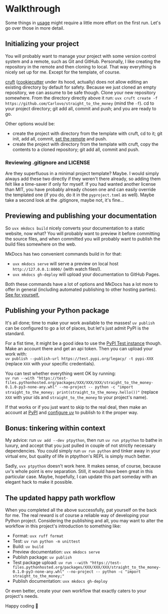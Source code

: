 # Walkthrough

Some things in [usage](index.md#usage) might require a little more effort on the first run.
Let's go over those in more detail.

## Initializing your project

You will probably want to manage your project with some version control system and a remote, such as Git and GitHub.
Personally, I like creating the repository in the remote and then cloning to local.
That way everything is nicely set up for me.
Except for the template, of course.

[cruft](https://cruft.github.io/cruft/) ([cookiecutter](https://cookiecutter.readthedocs.io/en/stable/) under its hood, actually) does not allow editing an existing directory by default for safety.
Because we just cloned an empty repository, we can assume to be safe though.
Clone your new repository somewhere.
From the directory directly above it run:
`uvx cruft create -f https://github.com/Carlovo/straight_to_the_money`
(mind the `-f`).
cd to your project directory; git add all, commit and push; and you are ready to go.

Other options would be:

- create the project with directory from the template with cruft, cd to it; git init, add all, commit, [set the remote](https://docs.github.com/en/get-started/getting-started-with-git/about-remote-repositories#creating-remote-repositories) and push.
- create the project with directory from the template with cruft, copy the contents to a cloned repository; git add all, commit and push.

### Reviewing .gitignore and LICENSE

Are they superfluous in a minimal project template?
Maybe.
I would simply always add these two directly if they weren't there already, so adding them felt like a time-saver if only for myself.
If you had wanted another license than MIT, you have probably already chosen one and can easily override the templated one (if you do, do it in the `pyproject.toml` as well).
Maybe take a second look at the .gitignore, maybe not, it's fine...

## Previewing and publishing your documentation

So `uvx mkdocs build` nicely converts your documentation to a static website, now what?
You will probably want to preview it before committing the source files, and when committed you will probably want to publish the build files somewhere on the web.

MkDocs has two convenient commands build in for that:

- `uvx mkdocs serve` will serve a preview on local host `http://127.0.0.1:8000/` (with watch files!).
- `uvx mkdocs gh-deploy` will upload your documentation to GitHub Pages.

Both these commands have a lot of options and MkDocs has a lot more to offer in general (including automated publishing to other hosting parties).
[See for yourself.](https://www.mkdocs.org/)

## Publishing your Python package

It's all done; time to make your work available to the masses! `uv publish` can be configured to go a lot of places, but let's just admit PyPI is the standard.

For a fist time, it might be a good idea to use the [PyPI Test instance](https://test.pypi.org/) though.
Make an account there and get an api token.
Then you can upload your work with:  
`uv publish --publish-url https://test.pypi.org/legacy/ -t pypi-XXX`
(replace `XXX` with your specific credentials).

You can test whether everything went OK by running:  
`uv run --with "https://test-files.pythonhosted.org/packages/XXX/XXX/XXX/straight_to_the_money-0.1.0-py3-none-any.whl" --no-project -- python -c "import straight_to_the_money; print(straight_to_the_money.hello())"`
(replace `XXX` with your ids and `straight_to_the_money` to your project's name).

If that works or if you just want to skip to the real deal,
then make an account at [PyPI](https://pypi.org/) and
[configure uv](https://docs.astral.sh/uv/guides/publish/#publishing-your-package) to publish to it the proper way.

## Bonus: tinkering within context

My advice: run `uv add --dev ptpython`, then run `uv run ptpython` to bathe in luxury, and accept that you just pulled in couple of not strictly necessary dependencies.
You could simply run `uv run python` and tinker away in your virtual env, but quality of life in ptpython's REPL is simply much better.

Sadly, `uvx ptpython` doesn't work here.
It makes sense, of course, because uv's whole point is env separation.
Still, it would have been great in this particular case.
Maybe, hopefully, I can update this part someday with an elegant hack to make it possible.

## The updated happy path workflow

When you completed all the above successfully, pat yourself on the back for me.
The real reward is of course a reliable way of developing your Python project.
Considering the publishing and all, you may want to alter the workflow in this project's introduction to something like:

- Format: `uvx ruff format`
- Test: `uv run python -m unittest`
- Build: `uv build`
- Preview documentation: `uvx mkdocs serve`
- Publish package: `uv publish`
- Test package upload: `uv run --with "https://test-files.pythonhosted.org/packages/XXX/XXX/XXX/straight_to_the_money-0.1.0-py3-none-any.whl" --no-project -- python -c "import straight_to_the_money;"`
- Publish documentation: `uvx mkdocs gh-deploy`

Or even better, create your own workflow that exactly caters to your project's needs.

Happy coding 🤗
